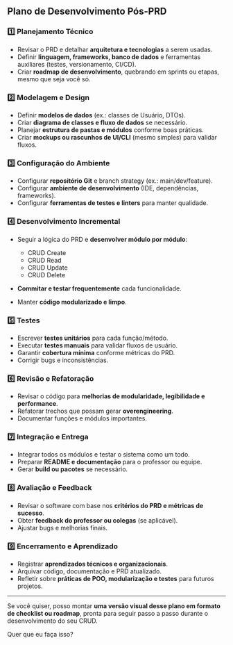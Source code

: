 ## Plano de Desenvolvimento Pós-PRD

### 1️⃣ Planejamento Técnico

-   Revisar o PRD e detalhar **arquitetura e tecnologias** a serem usadas.
-   Definir **linguagem, frameworks, banco de dados** e ferramentas auxiliares (testes, versionamento, CI/CD).
-   Criar **roadmap de desenvolvimento**, quebrando em sprints ou etapas, mesmo que seja você só.

### 2️⃣ Modelagem e Design

-   Definir **modelos de dados** (ex.: classes de Usuário, DTOs).
-   Criar **diagrama de classes e fluxo de dados** se necessário.
-   Planejar **estrutura de pastas e módulos** conforme boas práticas.
-   Criar **mockups ou rascunhos de UI/CLI** (mesmo simples) para validar fluxos.

### 3️⃣ Configuração do Ambiente

-   Configurar **repositório Git** e branch strategy (ex.: main/dev/feature).
-   Configurar **ambiente de desenvolvimento** (IDE, dependências, frameworks).
-   Configurar **ferramentas de testes e linters** para manter qualidade.

### 4️⃣ Desenvolvimento Incremental

-   Seguir a lógica do PRD e **desenvolver módulo por módulo**:

    -   CRUD Create
    -   CRUD Read
    -   CRUD Update
    -   CRUD Delete

-   **Commitar e testar frequentemente** cada funcionalidade.
-   Manter **código modularizado e limpo**.

### 5️⃣ Testes

-   Escrever **testes unitários** para cada função/método.
-   Executar **testes manuais** para validar fluxos de usuário.
-   Garantir **cobertura mínima** conforme métricas do PRD.
-   Corrigir bugs e inconsistências.

### 6️⃣ Revisão e Refatoração

-   Revisar o código para **melhorias de modularidade, legibilidade e performance**.
-   Refatorar trechos que possam gerar **overengineering**.
-   Documentar funções e módulos importantes.

### 7️⃣ Integração e Entrega

-   Integrar todos os módulos e testar o sistema como um todo.
-   Preparar **README e documentação** para o professor ou equipe.
-   Gerar **build ou pacotes** se necessário.

### 8️⃣ Avaliação e Feedback

-   Revisar o software com base nos **critérios do PRD e métricas de sucesso**.
-   Obter **feedback do professor ou colegas** (se aplicável).
-   Ajustar bugs e melhorias finais.

### 9️⃣ Encerramento e Aprendizado

-   Registrar **aprendizados técnicos e organizacionais**.
-   Arquivar código, documentação e PRD atualizado.
-   Refletir sobre **práticas de POO, modularização e testes** para futuros projetos.

---

Se você quiser, posso montar **uma versão visual desse plano em formato de checklist ou roadmap**, pronta para seguir passo a passo durante o desenvolvimento do seu CRUD.

Quer que eu faça isso?
